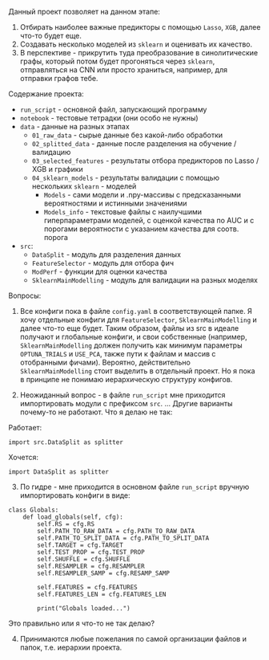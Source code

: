 Данный проект позволяет на данном этапе:

1. Отбирать наиболее важные предикторы с помощью `Lasso`, `XGB`, далее что-то будет еще.
2. Создавать несколько моделей из `sklearn` и оценивать их качество.
3. В перспективе - прикрутить туда преобразование в синолитические графы, который потом будет прогоняться через `sklearn`, отправляться на CNN или просто храниться, например, для отправки графов тебе. 

Содержание проекта:

- `run_script` - основной файл, запускающий программу
- `notebook` - тестовые тетрадки (они особо не нужны)
- `data` - данные на разных этапах 
  - `01_raw_data` - сырые данные без какой-либо обработки
  - `02_splitted_data` - данные после разделения на обучение / валидацию
  - `03_selected_features` - результаты отбора предикторов по Lasso / XGB и графики 
  - `04_sklearn_models` - результаты валидации с помощью нескольких `sklearn` - моделей
    - `Models` - сами модели и .npy-массивы с предсказанными вероятностями и истинными значениями
    - `Models_info` - текстовые файлы с наилучшими гиперпараметрами моделей, с оценкой качества по AUC и с порогами вероятности с указанием качества для соотв. порога
- `src`:
  -  `DataSplit` - модуль для разделения данных
  -  `FeatureSelector` - модуль для отбора фич
  -  `ModPerf` - функции для оценки качества
  -  `SklearnMainModelling` - модуль для валидации на разных моделях

Вопросы:

1. Все конфиги пока в файле `config.yaml` в соответствующей папке. Я хочу отдельные конфиги для `FeatureSelector`, `SklearnMainModelling` и далее что-то еще будет. Таким образом, файлы из src в идеале получают и глобальные конфиги, и свои собственные (например, `SklearnMainModelling` должен получить как минимум параметры `OPTUNA_TRIALS` и `USE_PCA`, также пути к файлам и массив с отобранными фичами). Вероятно, действительно `SklearnMainModelling` стоит выделить в отдельный проект. Но я пока в принципе не понимаю иерархическую структуру конфигов.

2. Неожиданный вопрос - в файле `run_script` мне приходится импортировать модули с префиксом `src`. ... Другие варианты почему-то не работают. Что я делаю не так:

Работает:
```
import src.DataSplit as splitter
```

Хочется:
```
import DataSplit as splitter
```

3. По гидре - мне приходится в основном файле `run_script` вручную импортировать конфиги в виде:

```
class Globals:
    def load_globals(self, cfg):
        self.RS = cfg.RS
        self.PATH_TO_RAW_DATA = cfg.PATH_TO_RAW_DATA
        self.PATH_TO_SPLIT_DATA = cfg.PATH_TO_SPLIT_DATA
        self.TARGET = cfg.TARGET
        self.TEST_PROP = cfg.TEST_PROP
        self.SHUFFLE = cfg.SHUFFLE
        self.RESAMPLER = cfg.RESAMPLER
        self.RESAMPLER_SAMP = cfg.RESAMP_SAMP

        self.FEATURES = cfg.FEATURES
        self.FEATURES_LEN = cfg.FEATURES_LEN

        print("Globals loaded...")
```

Это правильно или я что-то не так делаю?

4. Принимаются любые пожелания по самой организации файлов и папок, т.е. иерархии проекта. 